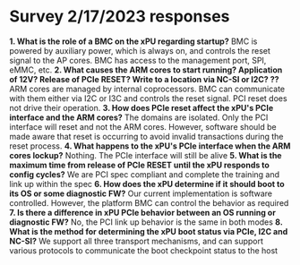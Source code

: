 # Survey 2/17/2023 responses

**1. What is the role of a BMC on the xPU regarding startup?**
BMC is powered by auxiliary power, which is always on, and controls the reset signal to the AP cores. BMC has access to the management port, SPI, eMMC, etc.
**2.  What causes the ARM cores to start running? Application of 12V? Release of PCIe RESET? Write to a location via NC-SI or I2C? ??**
ARM cores are managed by internal coprocessors. BMC can communicate with them either via I2C or I3C and controls the reset signal. PCI reset does not drive their operation.
**3. How does PCIe reset affect the xPU's PCIe interface and the ARM cores?**
The domains are isolated. Only the PCI interface will reset and not the ARM cores. However, software should be made aware that reset is occurring to avoid invalid transactions during the reset process.
**4. What happens to the xPU's PCIe interface when the ARM cores lockup?**
Nothing. The PCIe interface will still be alive
**5. What is the maximum time from release of PCIe RESET until the xPU responds to config cycles?**
We are PCI spec compliant and complete the training and link up within the spec
**6. How does the xPU determine if it should boot to its OS or some diagnostic FW?**
Our current implementation is software controlled. However, the platform BMC can control the behavior as required
**7. Is there a difference in xPU PCIe behavior between an OS running or diagnostic FW?**
No, the PCI link up behavior is the same in both modes
**8. What is the method for determining the xPU boot status via PCIe, I2C and NC-SI?**
We support all three transport mechanisms, and can support various protocols to communicate the boot checkpoint status to the host
